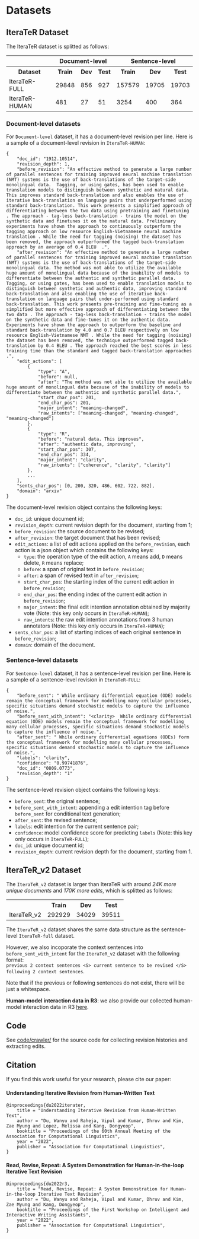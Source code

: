 # Datasets

## IteraTeR Dataset

The IteraTeR dataset is splitted as follows:
<table>
	<tr>
		<th></th>
		<th colspan='3'>Document-level</th>
		<th colspan='3'>Sentence-level</th>
	</tr>
	<tr>
		<th>Dataset</th>
		<th>Train</th>
		<th>Dev</th>
		<th>Test</th>
		<th>Train</th>
		<th>Dev</th>
		<th>Test</th>
	</tr>
	<tr>
		<td>IteraTeR-FULL</td>
		<td>29848</td>
		<td>856</td>
		<td>927</td>
		<td>157579</td>
		<td>19705</td>
		<td>19703</td>
	</tr>
	<tr>
		<td>IteraTeR-HUMAN</td>
		<td>481</td>
		<td>27</td>
		<td>51</td>
		<td>3254</td>
		<td>400</td>
		<td>364</td>
	</tr>
</table>


### Document-level datasets
For `Document-level` dataset, it has a document-level revision per line. Here is a sample of a document-level revision in `IteraTeR-HUMAN`:
```
{
	"doc_id": "1912.10514", 
	"revision_depth": 1, 
	"before_revision": "An effective method to generate a large number of parallel sentences for training improved neural machine translation (NMT) systems is the use of back-translations of the target-side monolingual data.  Tagging, or using gates, has been used to enable translation models to distinguish between synthetic and natural data. This improves standard back-translation and also enables the use of iterative back-translation on language pairs that underperformed using standard back-translation. This work presents a simplified approach of differentiating between the two data using pretraining and finetuning . The approach - tag-less back-translation - trains the model on the synthetic data and finetunes it on the natural data. Preliminary experiments have shown the approach to continuously outperform the tagging approach on low resource English-Vietnamese neural machine translation . While the need for tagging (noising) the dataset has been removed, the approach outperformed the tagged back-translation approach by an average of 0.4 BLEU  .", 
	"after_revision": "An effective method to generate a large number of parallel sentences for training improved neural machine translation (NMT) systems is the use of back-translations of the target-side monolingual data. The method was not able to utilize the available huge amount of monolingual data because of the inability of models to differentiate between the authentic and synthetic parallel data. Tagging, or using gates, has been used to enable translation models to distinguish between synthetic and authentic data, improving standard back-translation and also enabling the use of iterative back-translation on language pairs that under-performed using standard back-translation. This work presents pre-training and fine-tuning as a simplified but more effective approach of differentiating between the two data . The approach - tag-less back-translation - trains the model on the synthetic data and fine-tunes it on the authentic data. Experiments have shown the approach to outperform the baseline and standard back-translation by 4.0 and 0.7 BLEU respectively on low resource English-Vietnamese NMT . While the need for tagging (noising) the dataset has been removed, the technique outperformed tagged back-translation by 0.4 BLEU . The approach reached the best scores in less training time than the standard and tagged back-translation approaches .", 
	"edit_actions": [
		{
			"type": "A", 
			"before": null, 
			"after": "The method was not able to utilize the available huge amount of monolingual data because of the inability of models to differentiate between the authentic and synthetic parallel data.", 
			"start_char_pos": 201, 
			"end_char_pos": 201, 
			"major_intent": "meaning-changed", 
			"raw_intents": ["meaning-changed", "meaning-changed", "meaning-changed"]
		}, 
		{
			"type": "R", 
			"before": "natural data. This improves", 
			"after": "authentic data, improving", 
			"start_char_pos": 307, 
			"end_char_pos": 334, 
			"major_intent": "clarity", 
			"raw_intents": ["coherence", "clarity", "clarity"]
		}, 
		...
	], 
	"sents_char_pos": [0, 200, 320, 486, 602, 722, 882], 
	"domain": "arxiv"
}
```
The document-level revision object contains the following keys:
- `doc_id`: unique document id;
- `revision_depth`: current revision depth for the document, starting from 1;
- `before_revision`: the source document to be revised;
- `after_revision`: the target document that has been revised;
- `edit_actions`: a list of edit actions applied on the `before_revision`, each action is a json object which contains the following keys:
	- `type`: the operation type of the edit action, `A` means add, `D` means delete, `R` means replace;
	- `before`: a span of original text in `before_revision`;
	- `after`: a span of revised text in `after_revision`;
	- `start_char_pos`: the starting index of the current edit action in `before_revision`;
	- `end_char_pos`: the ending index of the current edit action in `before_revision`;
	- `major_intent`: the final edit intention annotation obtained by majority vote (Note: this key only occurs in `IteraTeR-HUMAN`);
	- `raw_intents`: the raw edit intention annotations from 3 human annotators (Note: this key only occurs in `IteraTeR-HUMAN`);
- `sents_char_pos`: a list of starting indices of each original sentence in `before_revision`;
- `domain`: domain of the document.


### Sentence-level datasets
For `Sentence-level` dataset, it has a sentence-level revision per line. Here is a sample of a sentence-level revision in `IteraTeR-FULL`:
```
{
	"before_sent": " While ordinary differential equation (ODE) models remain the conceptual framework for modelling many cellular processes, specific situations demand stochastic models to capture the influence of noise.", 
	"before_sent_with_intent": "<clarity>  While ordinary differential equation (ODE) models remain the conceptual framework for modelling many cellular processes, specific situations demand stochastic models to capture the influence of noise.", 
	"after_sent": " While ordinary differential equations (ODEs) form the conceptual framework for modelling many cellular processes, specific situations demand stochastic models to capture the influence of noise.", 
	"labels": "clarity", 
	"confidence": "0.99741876", 
	"doc_id": "0809.0773", 
	"revision_depth": "1"
}
```
The sentence-level revision object contains the following keys:
- `before_sent`: the original sentence;
- `before_sent_with_intent`: appending a edit intention tag before `before_sent` for conditional text generation;
- `after_sent`: the revised sentence;
- `labels`: edit intention for the current sentence pair; 
- `confidence`: model confidence score for predicting `labels` (Note: this key only occurs in `IteraTeR-FULL`);
- `doc_id`: unique document id;
- `revision_depth`: current revision depth for the document, starting from 1.



## IteraTeR_v2 Dataset

The `IteraTeR_v2` dataset is larger than IteraTeR with around *24K more
unique documents* and *170K more edits*, which is splitted as follows:
<table>
	<tr>
		<th></th>
		<th>Train</th>
		<th>Dev</th>
		<th>Test</th>
	</tr>
	<tr>
		<td>IteraTeR_v2</td>
		<td>292929</td>
		<td>34029</td>
		<td>39511</td>
	</tr>
</table>

The `IteraTeR_v2` dataset shares the same data structure as the sentence-level `IteraTeR-full` dataset.

However, we also incoporate the context sentences into `before_sent_with_intent` for the `IteraTeR_v2` dataset with the following format:<br>
`previous 2 context sentences <S> current sentence to be revised </S> following 2 context sentences`.

Note that if the previous or following sentences do not exist, there will be just a whitespace.


**Human-model interaction data in R3**: we also provide our collected human-model interaction data in R3 [here](https://github.com/vipulraheja/IteraTeR/tree/main/dataset/R3_eval_data.zip).


## Code
See [code/crawler/](https://github.com/vipulraheja/IteraTeR/tree/main/code/crawler) for the source code for collecting revision histories and extracting edits.


## Citation
If you find this work useful for your research, please cite our paper:

#### Understanding Iterative Revision from Human-Written Text
```
@inproceedings{du2022iterater,
    title = "Understanding Iterative Revision from Human-Written Text",
    author = "Du, Wanyu and Raheja, Vipul and Kumar, Dhruv and Kim, Zae Myung and Lopez, Melissa and Kang, Dongyeop",
    booktitle = "Proceedings of the 60th Annual Meeting of the Association for Computational Linguistics",
    year = "2022",
    publisher = "Association for Computational Linguistics",
}
```


#### Read, Revise, Repeat: A System Demonstration for Human-in-the-loop Iterative Text Revision
```
@inproceedings{du2022r3,
    title = "Read, Revise, Repeat: A System Demonstration for Human-in-the-loop Iterative Text Revision",
    author = "Du, Wanyu and Raheja, Vipul and Kumar, Dhruv and Kim, Zae Myung and Kang, Dongyeop",
    booktitle = "Proceedings of the First Workshop on Intelligent and Interactive Writing Assistants",
    year = "2022",
    publisher = "Association for Computational Linguistics",
}
```

